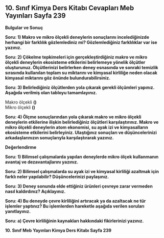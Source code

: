 ## 10. Sınıf Kimya Ders Kitabı Cevapları Meb Yayınları Sayfa 239

**Bulgular ve Sonuç**

**Soru: 1) Makro ve mikro ölçekli deneylerin sonuçlarını incelediğinizde herhangi bir farklılık gözlemlediniz mi? Gözlemlediğiniz farklılıklar var ise yazınız.**

**Soru: 2) Çökelme tepkimeleri için gerçekleştirdiğiniz makro ve mikro ölçekli deneylerin ekosisteme etkilerini belirlemeye yönelik ölçütler oluşturunuz. Ölçütlerinizi belirlerken deney esnasında ve sonraki temizlik sırasında kullanılan toplam su miktarını ve kimyasal kirliliğe neden olacak kimyasal miktarını göz önünde bulundurabilirsiniz.**

**Soru: 3) Belirlediğiniz ölçütlerden yola çıkarak gerekli ölçümleri yapınız. Aşağıda verilmiş olan tabloyu tamamlayınız.**

Makro ölçekli **()**  
 Mikro ölçekli **()**

**Soru: 4) Ölçme sonuçlarından yola çıkarak makro ve mikro ölçekli deneylerin etkilerine ilişkin belirlediğiniz ölçütleri karşılaştırınız. Makro ve mikro ölçekli deneylerin atom ekonomisi, su ayak izi ve kimyasalların ekosisteme etkilerini belirleyiniz. Ulaştığınız sonuçları ve düşüncelerinizi arkadaşlarınızın sonuçlarıyla karşılaştırarak yazınız.**

**Değerlendirme**

**Soru: 1) Bilimsel çalışmalarda yapılan deneylerde mikro ölçek kullanmanın avantaj ve dezavantajlarını yazınız.**

**Soru: 2) Bilimsel çalışmalarda su ayak izi ve kimyasal kirliliği azaltmak için farklı neler yapılabilir? Düşüncelerinizi paylaşınız.**

**Soru: 3) Deney sonunda elde ettiğiniz ürünleri çevreye zarar vermeden nasıl kaldırdınız? Açıklayınız.**

**Soru: 4) Bu deneyde çevre kirliliğini artıracak ya da azaltacak ne tür işlemler yaptınız? Bu işlemlerden hareketle aşağıda verilen soruları yanıtlayınız.**

**Soru: a) Çevre kirliliğinin kaynakları hakkındaki fikirlerinizi yazınız.**

**10. Sınıf Meb Yayınları Kimya Ders Kitabı Sayfa 239**